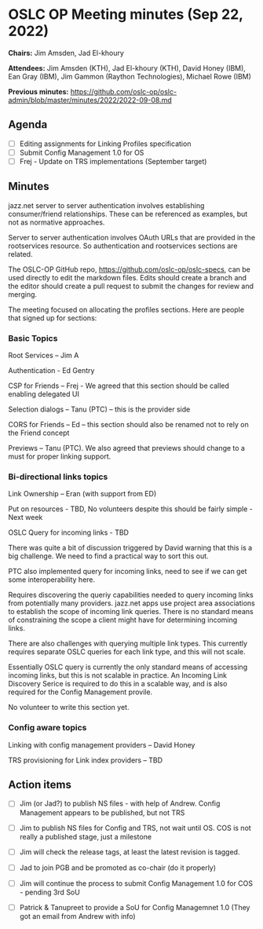 # OSLC OP Meeting minutes (Sep 22, 2022)

**Chairs:** Jim Amsden, Jad El-khoury

**Attendees:** Jim Amsden (KTH), Jad El-khoury (KTH), David Honey (IBM), Ean Gray (IBM), Jim Gammon (Raython Technologies), Michael Rowe (IBM)

**Previous minutes:** https://github.com/oslc-op/oslc-admin/blob/master/minutes/2022/2022-09-08.md

## Agenda

- [ ] Editing assignments for Linking Profiles specification
- [ ] Submit Config Management 1.0 for OS 
- [ ] Frej - Update on TRS implementations (September target)

## Minutes

jazz.net server to server authentication involves establishing consumer/friend relationships. These can be referenced as examples, but not as normative approaches. 

Server to server authentication involves OAuth URLs that are provided in the rootservices resource. So authentication and rootservices sections are related.

The OSLC-OP GitHub repo, https://github.com/oslc-op/oslc-specs, can be used directly to edit the markdown files. Edits should create a branch and the editor should create a pull request to submit the changes for review and merging.

The meeting focused on allocating the profiles sections.  Here are people that signed up for sections:
 
### Basic Topics

Root Services – Jim A

Authentication  - Ed Gentry

CSP for Friends – Frej  - We agreed that this section should be called enabling delegated UI

Selection dialogs – Tanu (PTC) – this is the provider side

CORS for Friends – Ed – this section should also be renamed not to rely on the Friend concept

Previews – Tanu (PTC). We also agreed that previews should change to a must for proper linking support.

### Bi-directional links topics

Link Ownership – Eran (with support from ED)

Put on resources -  TBD, No volunteers despite this should be fairly simple    -  Next week

OSLC Query for incoming links - TBD

There was quite a bit of discussion triggered by David warning that this is a big challenge. We need to find a practical way to sort this out.

PTC also implemented query for incoming links, need to see if we can get some interoperability here.

Requires discovering the queriy capabilities needed to query incoming links from potentially many providers. jazz.net apps use project area associations to establish the scope of incoming link queries. There is no standard means of constraining the scope a client might have for determining incoming links.

There are also challenges with querying multiple link types. This currently requires separate OSLC queries for each link type, and this will not scale.

Essentially OSLC query is currently the only standard means of accessing incoming links, but this is not scalable in practice. An Incoming Link Discovery Serice is required to do this in a scalable way, and is also required for the Config Management provile.

No volunteer to write this section yet.



### Config aware topics

Linking with config management providers – David Honey

TRS provisioning for Link index providers – TBD


## Action items

- [ ] Jim (or Jad?) to publish NS files - with help of Andrew. Config Management appears to be published, but not TRS
- [ ] Jim to publish NS files for Config and TRS, not wait until OS. COS is not really a published stage, just a milestone 

- [ ] Jim will check the release tags, at least the latest revision is tagged.
- [ ] Jad to join PGB and be promoted as co-chair (do it properly)
- [ ] Jim will continue the process to submit Config Management 1.0 for COS - pending 3rd SoU
- [ ] Patrick & Tanupreet to provide a SoU for Config Managemnet 1.0 (They got an email from Andrew with info)


